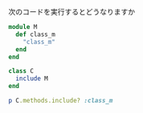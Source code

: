 次のコードを実行するとどうなりますか
```ruby
module M
  def class_m
    "class_m"
  end
end

class C
  include M
end

p C.methods.include? :class_m
```
